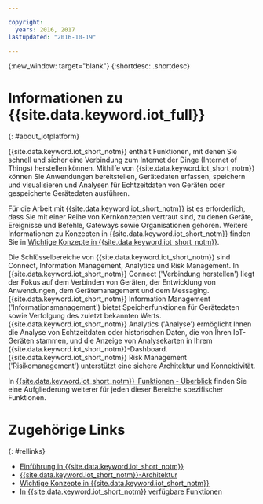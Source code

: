 ```yaml
---

copyright:
  years: 2016, 2017
lastupdated: "2016-10-19"

---
```


{:new_window: target="blank"}
{:shortdesc: .shortdesc}

# Informationen zu {{site.data.keyword.iot_full}}
{: #about_iotplatform}

{{site.data.keyword.iot_short_notm}} enthält Funktionen, mit denen Sie schnell und sicher eine Verbindung zum Internet der Dinge (Internet of Things) herstellen können. Mithilfe von {{site.data.keyword.iot_short_notm}} können Sie Anwendungen bereitstellen, Gerätedaten erfassen, speichern und visualisieren und Analysen für Echtzeitdaten von Geräten oder gespeicherte Gerätedaten ausführen.

Für die Arbeit mit {{site.data.keyword.iot_short_notm}} ist es erforderlich, dass Sie mit einer Reihe von Kernkonzepten vertraut sind, zu denen Geräte, Ereignisse und Befehle, Gateways sowie Organisationen gehören. Weitere Informationen zu Konzepten in {{site.data.keyword.iot_short_notm}} finden Sie in [Wichtige Konzepte in {{site.data.keyword.iot_short_notm}}](/iotplatform_overview.html#wwatsoniotplatform_importantconcepts).

Die Schlüsselbereiche von {{site.data.keyword.iot_short_notm}} sind Connect, Information Management, Analytics und Risk Management. In {{site.data.keyword.iot_short_notm}} Connect ('Verbindung herstellen') liegt der Fokus auf dem Verbinden von Geräten, der Entwicklung von Anwendungen, dem Gerätemanagement und dem Messaging. {{site.data.keyword.iot_short_notm}} Information Management ('Informationsmanagement') bietet Speicherfunktionen für Gerätedaten sowie Verfolgung des zuletzt bekannten Werts. {{site.data.keyword.iot_short_notm}} Analytics ('Analyse') ermöglicht Ihnen die Analyse von Echtzeitdaten oder historischen Daten, die von Ihren IoT-Geräten stammen, und die Anzeige von Analysekarten in Ihrem {{site.data.keyword.iot_short_notm}}-Dashboard. {{site.data.keyword.iot_short_notm}} Risk Management ('Risikomanagement') unterstützt eine sichere Architektur und Konnektivität.

In [{{site.data.keyword.iot_short_notm}}-Funktionen - Überblick](/feature_overview.html) finden Sie eine Aufgliederung weiterer für jeden dieser Bereiche spezifischer Funktionen.

# Zugehörige Links
{: #rellinks}
* [Einführung in {{site.data.keyword.iot_short_notm}}](/index.html?pos=2)
* [{{site.data.keyword.iot_short_notm}}-Architektur](/iotplatform_overview.html#watsoniotplatform_architecture)
* [Wichtige Konzepte in {{site.data.keyword.iot_short_notm}}](/iotplatform_overview.html#watsoniotplatform_importantconcepts)
* [In {{site.data.keyword.iot_short_notm}} verfügbare Funktionen](/feature_overview.html)
